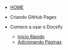<!-- docs/_sidebar.md -->
- [HOME](README.md)

 - Criando GitHub Pages
  

- Comece a usar o Docsify
  - [Início Rápido](iniciorapido.md "Início rápido")
  - [Adicionando Páginas](criandopaginas.md "Adicionando Páginas")
 

